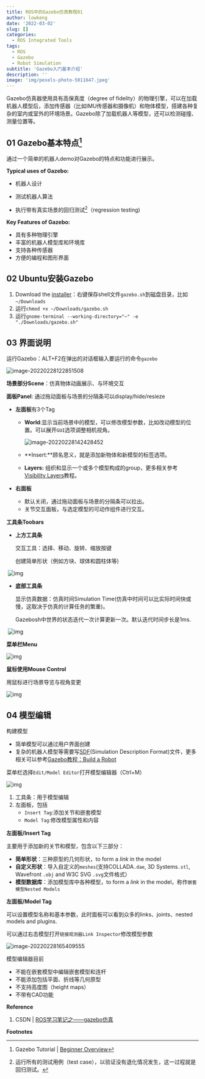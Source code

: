 ```yaml
---
title: ROS中的Gazebo仿真教程01
author: lowkeng
date: '2022-03-02'
slug: []
categories:
  - ROS Integrated Tools
tags:
  - ROS
  - Gazebo
  - Robot Simulation
subtitle: 'Gazebo入门基本介绍'
description: ''
image: 'img/pexels-photo-5011647.jpeg'
---
```


Gazebo仿真器使用具有高保真度（degree of fidelity）的物理引擎，可以在加载机器人模型后，添加传感器（比如IMU传感器和摄像机）和物体模型，搭建各种复杂的室内或室外的环境场景。Gazebo除了加载机器人等模型，还可以检测碰撞、测量位置等。
<!--more-->

## 01 Gazebo基本特点[^a]

通过一个简单的机器人demo对Gazebo的特点和功能进行展示。

**Typical uses of Gazebo:**

* 机器人设计

* 测试机器人算法
* 执行带有真实场景的回归测试[^b]（regression testing)

**Key Features of Gazebo:**

* 具有多种物理引擎
* 丰富的机器人模型库和环境库
* 支持各种传感器
* 方便的编程和图形界面

## 02 Ubuntu安装Gazebo

1. Download the [installer](http://get.gazebosim.org/)：右键保存shell文件`gazebo.sh`到磁盘目录，比如`~/Downloads`
2. 运行`chmod +x ~/Downloads/gazebo.sh`
3. 运行`gnome-terminal --working-directory="~" -e "./Downloads/gazebo.sh"`

## 03 界面说明

运行Gazebo：ALT+F2在弹出的对话框输入要运行的命令`gazebo`

![image-20220228122851508](https://s2.loli.net/2022/02/28/p9Xkeav3DNMIYhF.png)

**场景部分Scene**：仿真物体动画展示、与环境交互

**面板Panel**: 通过拖动面板与场景的分隔条可以display/hide/resieze

* **左面板**有3个Tag

  * **World**:显示当前场景中的模型，可以修改模型参数，比如改动模型的位置。可以展开`GUI`选项调整相机视角。

    ![image-20220228142428452](https://s2.loli.net/2022/02/28/CvBGwRWcD9LYSUl.png)

  * **Insert:**顾名思义，就是添加新物体和新模型的标签选项。

  * **Layers:** 组织和显示一个或多个模型构成的group，更多相关参考[Visibility Layers](http://gazebosim.org/tutorials?tut=visual_layers&cat=build_robot)教程。

* **右面板**

  * 默认关闭，通过拖动面板与场景的分隔条可以拉出。
  * 关节交互面板，与选定模型的可动作组件进行交互。

**工具条Toobars**

* **上方工具条**

  交互工具：选择、移动、旋转、缩放按键

  创建简单形状（例如方块、球体和圆柱体等)

​	![img](https://github.com/osrf/gazebo_tutorials/raw/master/guided_b/files/ftu3-top-toolbar.png)

* **底部工具条**

  显示仿真数据：仿真时间Simulation Time(仿真中时间可以比实际时间快或慢，这取决于仿真的计算任务的繁重)。

  Gazebosh中世界的状态迭代一次计算更新一次。默认迭代时间步长是1ms.

​	![img](https://github.com/osrf/gazebo_tutorials/raw/master/guided_b/files/ftu3-bottom-toolbar.png)

**菜单栏Menu**

![img](https://github.com/osrf/gazebo_tutorials/raw/master/guided_b/files/ftu3-menu-options.png)

**鼠标使用Mouse Control**

用鼠标进行场景导览与视角变更

![img](https://github.com/osrf/gazebo_tutorials/raw/master/guided_b/files/ftu3-mouse-controls.png)

## 04 模型编辑

构建模型

* 简单模型可以通过用户界面创建
* 复杂的机器人模型等需要写[SDF](http://sdformat.org/)(Simulation Description Format)文件，更多相关可以参考[Gazebo教程：Build a Robot](http://gazebosim.org/tutorials?cat=build_robot)

菜单栏选择`Edit/Model Editor`打开模型编辑器（Ctrl+M）

![img](https://github.com/osrf/gazebo_tutorials/raw/master/guided_b/files/gazebo8_model_editor_ui.png)

1. 工具条：用于模型编辑
2. 左面板，包括
   * `Insert Tag`:添加关节和嵌套模型
   * `Model Tag`:修改模型属性和内容

**左面板/Insert Tag**

主要用于添加新的关节和模型，包含以下三部分：

* **简单形状**：三种原型的几何形状，to form a *link* in the model
* **自定义形状**：导入自定义的`meshes`(支持COLLADA`.dae`, 3D Systems`.stl`, Wavefront `.obj` and W3C SVG `.svg`文件格式）
* **模型数据库**：添加模型库中各种模型，to form a *link* in the model，称作`嵌套模型Nested Models`

**左面板/Model Tag**

可以设置模型名称和基本参数，此时面板可以看到众多的links、joints、nested models and plugins.

可以通过右击模型打开`链接观测器Link Inspector`修改模型参数

![image-20220228165409555](https://s2.loli.net/2022/02/28/e1bJsrqFIf2o4dG.png)

模型编辑器目前

* 不能在嵌套模型中编辑嵌套模型和连杆
* 不能添加包括平面、折线等几何原型
* 不支持高度图（height maps）
* 不带有CAD功能

**Reference** 

1. CSDN | [ROS学习笔记之——gazebo仿真](https://blog.csdn.net/gwplovekimi/article/details/104255826)

**Footnotes**

[^a]: Gazebo Tutorial | [Beginner Overview](http://gazebosim.org/tutorials?cat=guided_b&tut=guided_b1)
[^b]: 运行所有的测试用例（test case），以验证没有退化情况发生，这一过程就是回归测试。

